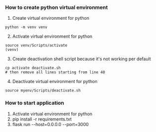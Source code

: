 ### How to create python virtual environment
1. Create virtual environment for python
```
python -m venv venv
```
2. Activate virtual environment for python
```
source venv/Scripts/activate
(venv)
```
3. Create deactivation shell script because it's not working per default
```
cp activate deactivate.sh
# then remove all lines starting from line 40
```
4. Deactivate virtual environment for python
```
source myenv/Scripts/deactivate.sh
```

### How to start application
1. Activate virtual environment for python
2. pip install -r requirements.txt
3. flask run --host=0.0.0.0 --port=3000